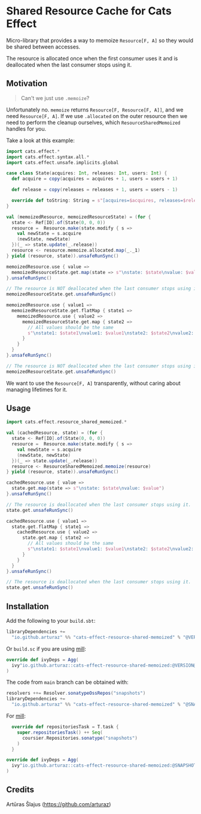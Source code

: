 # Shared Resource Cache for Cats Effect

Micro-library that provides a way to memoize `Resource[F, A]` so they would be shared between accesses.

The resource is allocated once when the first consumer uses it and is deallocated when the last consumer stops
using it.

## Motivation

> Can't we just use `.memoize`?

Unfortunately no. `memoize` returns `Resource[F, Resource[F, A]]`, and we need `Resource[F, A]`. If we use
`.allocated` on the outer resource then we need to perform the cleanup ourselves, which `ResourceSharedMemoized`
handles for you.

Take a look at this example:
```scala mdoc
import cats.effect.*
import cats.effect.syntax.all.*
import cats.effect.unsafe.implicits.global

case class State(acquires: Int, releases: Int, users: Int) {
  def acquire = copy(acquires = acquires + 1, users = users + 1)

  def release = copy(releases = releases + 1, users = users - 1)

  override def toString: String = s"[acquires=$acquires, releases=$releases, users=$users]"
}

val (memoizedResource, memoizedResourceState) = (for {
  state <- Ref[IO].of(State(0, 0, 0))
  resource =  Resource.make(state.modify { s =>
    val newState = s.acquire
    (newState, newState)
  })(_ => state.update(_.release))
  resource <- resource.memoize.allocated.map(_._1)
} yield (resource, state)).unsafeRunSync()

memoizedResource.use { value =>
  memoizedResourceState.get.map(state => s"\nstate: $state\nvalue: $value")
}.unsafeRunSync()

// The resource is NOT deallocated when the last consumer stops using it.
memoizedResourceState.get.unsafeRunSync()

memoizedResource.use { value1 =>
  memoizedResourceState.get.flatMap { state1 =>
    memoizedResource.use { value2 =>
      memoizedResourceState.get.map { state2 =>
        // All values should be the same
        s"\nstate1: $state1\nvalue1: $value1\nstate2: $state2\nvalue2: $value2"
      }
    }
  }
}.unsafeRunSync()

// The resource is NOT deallocated when the last consumer stops using it.
memoizedResourceState.get.unsafeRunSync()
```

We want to use the `Resource[F, A]` transparently, without caring about managing lifetimes for it.

## Usage

```scala mdoc
import cats.effect.resource_shared_memoized.*

val (cachedResource, state) = (for {
  state <- Ref[IO].of(State(0, 0, 0))
  resource =  Resource.make(state.modify { s =>
    val newState = s.acquire
    (newState, newState)
  })(_ => state.update(_.release))
  resource <- ResourceSharedMemoized.memoize(resource)
} yield (resource, state)).unsafeRunSync()

cachedResource.use { value =>
  state.get.map(state => s"\nstate: $state\nvalue: $value")
}.unsafeRunSync()

// The resource is deallocated when the last consumer stops using it.
state.get.unsafeRunSync()

cachedResource.use { value1 =>
  state.get.flatMap { state1 =>
    cachedResource.use { value2 =>
      state.get.map { state2 =>
        // All values should be the same
        s"\nstate1: $state1\nvalue1: $value1\nstate2: $state2\nvalue2: $value2"
      }
    }
  }
}.unsafeRunSync()

// The resource is deallocated when the last consumer stops using it.
state.get.unsafeRunSync()
```

## Installation

Add the following to your `build.sbt`:

```scala
libraryDependencies += 
  "io.github.arturaz" %% "cats-effect-resource-shared-memoized" % "@VERSION@"
```

Or `build.sc` if you are using [mill](https://mill-build.com):

```scala
override def ivyDeps = Agg(
  ivy"io.github.arturaz::cats-effect-resource-shared-memoized:@VERSION@"
)
```

The code from `main` branch can be obtained with:
```scala
resolvers ++= Resolver.sonatypeOssRepos("snapshots")
libraryDependencies += 
  "io.github.arturaz" %% "cats-effect-resource-shared-memoized" % "@SNAPSHOT_VERSION@"
```

For [mill](https://mill-build.com):
```scala
  override def repositoriesTask = T.task {
    super.repositoriesTask() ++ Seq(
      coursier.Repositories.sonatype("snapshots")
    )
  }

override def ivyDeps = Agg(
  ivy"io.github.arturaz::cats-effect-resource-shared-memoized:@SNAPSHOT_VERSION@"
)
```

## Credits

Artūras Šlajus (https://github.com/arturaz)